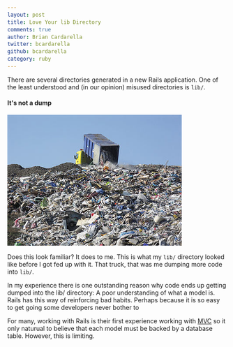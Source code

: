 ```yaml
---
layout: post
title: Love Your lib Directory
comments: true
author: Brian Cardarella
twitter: bcardarella
github: bcardarella
category: ruby
---
```


There are several directories generated in a new Rails application. One of the least understood and (in our opinion) misused directories is `lib/`.

#### 
#### It's not a dump

![Dump](/images/dump.jpg)

Does this look familiar? It does to me. This is what my `lib/` directory
looked like before I got fed up with it. That truck, that was me dumping more
code into `lib/`.

In my experience there is one outstanding reason why code ends up
getting dumped into the lib/ directory: A poor understanding of what a
model is. Rails has this way of reinforcing bad habits. Perhaps because
it is so easy to get going some developers never bother to 

For many, working with Rails is their first experience working with
[MVC](http://en.wikipedia.org/wiki/Model%E2%80%93view%E2%80%93controller)
so it only naturual to believe that each model must be backed by a
database table. However, this is limiting. 
